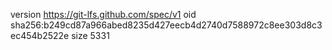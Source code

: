 version https://git-lfs.github.com/spec/v1
oid sha256:b249cd87a966abed8235d427eecb4d2740d7588972c8ee303d8c3ec454b2522e
size 5331
